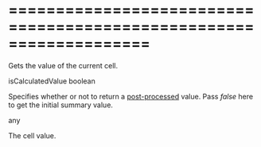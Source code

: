 <!--**
/*-------------------------------------------
    Auto-generated file. Do not modify.
-------------------------------------------

**-->
===================================================================
===================================================================

<!--shortDescription-->
Gets the value of the current cell.
<!--/shortDescription-->

<!--paramName1-->isCalculatedValue<!--/paramName1-->
<!--paramType1-->boolean<!--/paramType1-->
<!--paramDescription1-->
Specifies whether or not to return a <a href="/Documentation/16_2/ApiReference/Data_Layer/PivotGridDataSource/Configuration/fields/#calculateSummaryValue">post-processed</a> value. Pass <i>false</i> here to get the initial summary value.
<!--/paramDescription1-->

<!--returnType-->any<!--/returnType-->
<!--returnDescription-->
The cell value.
<!--/returnDescription-->

<!--fullDescription-->

<!--/fullDescription-->